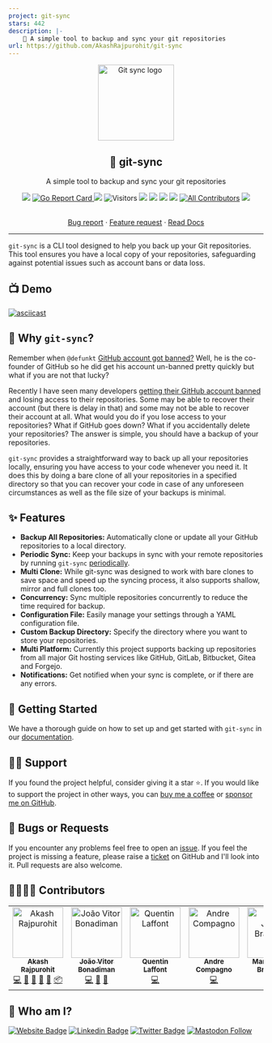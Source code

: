 ```yaml
---
project: git-sync
stars: 442
description: |-
    🔄 A simple tool to backup and sync your git repositories
url: https://github.com/AkashRajpurohit/git-sync
---
```


<div align="center" width="100%">
  <img src="./assets/logo.png" alt="Git sync logo" width="150" />
</div>
<div align="center" width="100%">
    <h2>🔄 git-sync</h2>
    <p>A simple tool to backup and sync your git repositories</p>
    <a target="_blank" href="https://github.com/AkashRajpurohit/git-sync/actions"><img src="https://github.com/AkashRajpurohit/git-sync/actions/workflows/release.yml/badge.svg?event=push" /></a>
    <a href="https://goreportcard.com/report/github.com/AkashRajpurohit/git-sync"><img alt="Go Report Card" src="https://goreportcard.com/badge/github.com/AkashRajpurohit/git-sync">
    <a target="_blank" href="https://github.com/AkashRajpurohit/git-sync/releases"><img src="https://img.shields.io/github/downloads/AkashRajpurohit/git-sync/total" /></a>
    <img alt="Visitors" src="https://img.shields.io/badge/dynamic/json?url=https%3A%2F%2Fvc.akashrajpurohit.com%2Fc%2Fakash~git-sync&query=count&style=flat&logo=github&label=Visitors&color=066da5">
    <a target="_blank" href="https://github.com/AkashRajpurohit/git-sync/releases"><img src="https://img.shields.io/github/go-mod/go-version/AkashRajpurohit/git-sync?filename=go.mod" /></a>
    <a target="_blank" href="https://ko-fi.com/akashrajpurohit"><img src="https://img.shields.io/badge/Ko--fi-F16061?style=flat-square&logo=ko-fi&logoColor=white" /></a>
    <a target="_blank" href="https://akashrajpurohit.com/sponsors/?ref=git-sync"><img src="https://img.shields.io/badge/Sponsor-AkashRajpurohit-F16061?style=flat-square&logoColor=white" /></a>
    <a target="_blank" href="https://github.com/AkashRajpurohit/git-sync/releases"><img src="https://img.shields.io/github/v/release/AkashRajpurohit/git-sync?display_name=tag" /></a>
    <a href="#-contributors"><img alt="All Contributors" src="https://img.shields.io/github/all-contributors/AkashRajpurohit/git-sync?color=1f85bf"></a>
    <a target="_blank" href="https://github.com/AkashRajpurohit/git-sync"><img src="https://img.shields.io/github/stars/AkashRajpurohit/git-sync" /></a>
    <br />
    <br />
    <p align="center">
      <a href="https://github.com/AkashRajpurohit/git-sync/issues/new?template=bug_report.yml">Bug report</a>
      ·
      <a href="https://github.com/AkashRajpurohit/git-sync/issues/new?template=feature_request.yml">Feature request</a>
      ·
      <a href="https://github.com/AkashRajpurohit/git-sync/wiki">Read Docs</a>
    </p>
</div>
<hr />

`git-sync` is a CLI tool designed to help you back up your Git repositories. This tool ensures you have a local copy of your repositories, safeguarding against potential issues such as account bans or data loss.

## 📺 Demo

[![asciicast](./assets/asciinema.svg)](https://asciinema.org/a/716502)

## 🤔 Why `git-sync`?

Remember when `@defunkt` [GitHub account got banned?](https://twitter.com/defunkt/status/1754610843361362360) Well, he is the co-founder of GitHub so he did get his account un-banned pretty quickly but what if you are not that lucky?

Recently I have seen many developers [getting their GitHub account banned](https://www.reddit.com/r/github/search/?q=account+got+banned&sort=new) and losing access to their repositories. Some may be able to recover their account (but there is delay in that) and some may not be able to recover their account at all. What would you do if you lose access to your repositories? What if GitHub goes down? What if you accidentally delete your repositories? The answer is simple, you should have a backup of your repositories.

`git-sync` provides a straightforward way to back up all your repositories locally, ensuring you have access to your code whenever you need it. It does this by doing a bare clone of all your repositories in a specified directory so that you can recover your code in case of any unforeseen circumstances as well as the file size of your backups is minimal.

## ✨ Features

- **Backup All Repositories:** Automatically clone or update all your GitHub repositories to a local directory.
- **Periodic Sync:** Keep your backups in sync with your remote repositories by running `git-sync` [periodically](https://github.com/AkashRajpurohit/git-sync/wiki/Setup-Periodic-Backups).
- **Multi Clone:** While git-sync was designed to work with bare clones to save space and speed up the syncing process, it also supports shallow, mirror and full clones too.
- **Concurrency:** Sync multiple repositories concurrently to reduce the time required for backup.
- **Configuration File:** Easily manage your settings through a YAML configuration file.
- **Custom Backup Directory:** Specify the directory where you want to store your repositories.
- **Multi Platform:** Currently this project supports backing up repositories from all major Git hosting services like GitHub, GitLab, Bitbucket, Gitea and Forgejo.
- **Notifications:** Get notified when your sync is complete, or if there are any errors.

## 🚀 Getting Started

We have a thorough guide on how to set up and get started with `git-sync` in our [documentation](https://github.com/AkashRajpurohit/git-sync/wiki).

## 🙏🏻 Support

If you found the project helpful, consider giving it a star ⭐️. If you would like to support the project in other ways, you can [buy me a coffee](https://ko-fi.com/akashrajpurohit) or [sponsor me on GitHub](https://github.com/sponsors/AkashRajpurohit).

## 🐛 Bugs or Requests

If you encounter any problems feel free to open an [issue](https://github.com/AkashRajpurohit/git-sync/issues/new?template=bug_report.yml). If you feel the project is missing a feature, please raise a [ticket](https://github.com/AkashRajpurohit/git-sync/issues/new?template=feature_request.yml) on GitHub and I'll look into it. Pull requests are also welcome.

## 🫱🏻‍🫲🏼 Contributors

<!-- ALL-CONTRIBUTORS-LIST:START - Do not remove or modify this section -->
<!-- prettier-ignore-start -->
<!-- markdownlint-disable -->
<table>
  <tbody>
    <tr>
      <td align="center" valign="top" width="14.28%"><a href="https://akashrajpurohit.com/?ref=git-sync"><img src="https://avatars.githubusercontent.com/u/30044630?v=4?s=100" width="100px;" alt="Akash Rajpurohit"/><br /><sub><b>Akash Rajpurohit</b></sub></a><br /><a href="#code-AkashRajpurohit" title="Code">💻</a> <a href="#ideas-AkashRajpurohit" title="Ideas, Planning, & Feedback">🤔</a> <a href="#review-AkashRajpurohit" title="Reviewed Pull Requests">👀</a> <a href="#doc-AkashRajpurohit" title="Documentation">📖</a> <a href="#question-AkashRajpurohit" title="Answering Questions">💬</a> <a href="#platform-AkashRajpurohit" title="Packaging/porting to new platform">📦</a></td>
      <td align="center" valign="top" width="14.28%"><a href="https://joao.bonadiman.dev"><img src="https://avatars.githubusercontent.com/u/18357636?v=4?s=100" width="100px;" alt="João Vitor Bonadiman"/><br /><sub><b>João Vitor Bonadiman</b></sub></a><br /><a href="#code-jbonadiman" title="Code">💻</a> <a href="#ideas-jbonadiman" title="Ideas, Planning, & Feedback">🤔</a> <a href="#question-jbonadiman" title="Answering Questions">💬</a></td>
      <td align="center" valign="top" width="14.28%"><a href="https://qlaffont.com"><img src="https://avatars.githubusercontent.com/u/10044790?v=4?s=100" width="100px;" alt="Quentin Laffont"/><br /><sub><b>Quentin Laffont</b></sub></a><br /><a href="#code-qlaffont" title="Code">💻</a></td>
      <td align="center" valign="top" width="14.28%"><a href="https://github.com/acompagno"><img src="https://avatars.githubusercontent.com/u/4412299?v=4?s=100" width="100px;" alt="Andre Compagno"/><br /><sub><b>Andre Compagno</b></sub></a><br /><a href="#code-acompagno" title="Code">💻</a></td>
      <td align="center" valign="top" width="14.28%"><a href="https://janusworx.com"><img src="https://avatars.githubusercontent.com/u/4888781?v=4?s=100" width="100px;" alt="Mario Jason Braganza"/><br /><sub><b>Mario Jason Braganza</b></sub></a><br /><a href="#bug-jasonbraganza" title="Bug reports">🐛</a></td>
      <td align="center" valign="top" width="14.28%"><a href="https://blog.singee.me"><img src="https://avatars.githubusercontent.com/u/11208082?v=4?s=100" width="100px;" alt="Bryan"/><br /><sub><b>Bryan</b></sub></a><br /><a href="#ideas-ImSingee" title="Ideas, Planning, & Feedback">🤔</a></td>
      <td align="center" valign="top" width="14.28%"><a href="https://github.com/3timeslazy"><img src="https://avatars.githubusercontent.com/u/23486601?v=4?s=100" width="100px;" alt="Vladimir Fetisov"/><br /><sub><b>Vladimir Fetisov</b></sub></a><br /><a href="#ideas-3timeslazy" title="Ideas, Planning, & Feedback">🤔</a> <a href="#bug-3timeslazy" title="Bug reports">🐛</a></td>
    </tr>
  </tbody>
</table>

<!-- markdownlint-restore -->
<!-- prettier-ignore-end -->

<!-- ALL-CONTRIBUTORS-LIST:END -->

## 👀 Who am I?

[![Website Badge](https://img.shields.io/badge/-akashrajpurohit.com-3b5998?logo=google-chrome&logoColor=white)](https://akashrajpurohit.com/)
[![Linkedin Badge](https://img.shields.io/badge/-@AkashRajpurohit-0e76a8?logo=Linkedin&logoColor=white)](https://linkedin.com/in/AkashRajpurohit)
[![Twitter Badge](https://img.shields.io/twitter/follow/akashwhocodes)](https://twitter.com/AkashWhoCodes)
[![Mastodon Follow](https://img.shields.io/mastodon/follow/112372456922065040)](https://mastodon.social/@akashrajpurohit)

